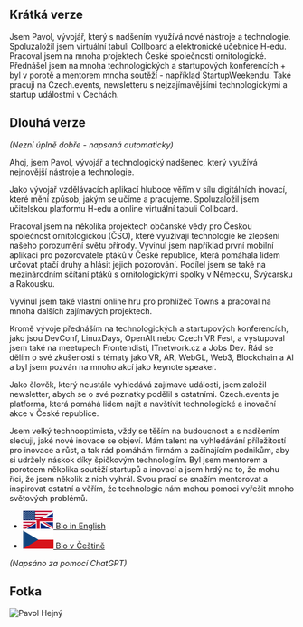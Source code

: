 <!-- TODO: Links will be added automatically by linkMarkdown util  -->
<!-- TODO: !!!4 Subtitile from Short version 3rd person -->

## Krátká verze


Jsem Pavol, vývojář, který s nadšením využívá nové nástroje a technologie. Spoluzaložil jsem virtuální tabuli Collboard  a elektronické učebnice H-edu. Pracoval jsem na mnoha projektech České společnosti ornitologické. Přednášel jsem na mnoha technologických a startupových konferencích + byl v porotě a mentorem mnoha soutěží - například StartupWeekendu. Také pracuji na Czech.events, newsletteru s nejzajímavějšími technologickými a startup událostmi v Čechách.


## Dlouhá verze

*(Nezní úplně dobře - napsaná automaticky)*

Ahoj, jsem Pavol, vývojář a technologický nadšenec, který využívá nejnovější nástroje a technologie.

Jako vývojář vzdělávacích aplikací hluboce věřím v sílu digitálních inovací, které mění způsob, jakým se učíme a pracujeme. Spoluzaložil jsem učitelskou platformu H-edu a online virtuální tabuli Collboard.

Pracoval jsem na několika projektech občanské vědy pro Českou společnost ornitologickou (ČSO), které využívají technologie ke zlepšení našeho porozumění světu přírody. Vyvinul jsem například první mobilní aplikaci pro pozorovatele ptáků v České republice, která pomáhala lidem určovat ptačí druhy a hlásit jejich pozorování. Podílel jsem se také na mezinárodním sčítání ptáků s ornitologickými spolky v Německu, Švýcarsku a Rakousku.

Vyvinul jsem také vlastní online hru pro prohlížeč Towns a pracoval na mnoha dalších zajímavých projektech.

Kromě vývoje přednáším na technologických a startupových konferencích, jako jsou DevConf, LinuxDays, OpenAlt nebo Czech VR Fest, a vystupoval jsem také na meetupech Frontendisti, ITnetwork.cz a Jobs Dev. Rád se dělím o své zkušenosti s tématy jako VR, AR, WebGL, Web3, Blockchain a AI a byl jsem pozván na mnoho akcí jako keynote speaker.

Jako člověk, který neustále vyhledává zajímavé události, jsem založil newsletter, abych se o své poznatky podělil s ostatními. Czech.events je platforma, která pomáhá lidem najít a navštívit technologické a inovační akce v České republice.

Jsem velký technooptimista, vždy se těším na budoucnost a s nadšením sleduji, jaké nové inovace se objeví. Mám talent na vyhledávání příležitostí pro inovace a růst, a tak rád pomáhám firmám a začínajícím podnikům, aby si udržely náskok díky špičkovým technologiím. Byl jsem mentorem a porotcem několika soutěží startupů a inovací a jsem hrdý na to, že mohu říci, že jsem několik z nich vyhrál. Svou prací se snažím mentorovat a inspirovat ostatní a věřím, že technologie nám mohou pomoci vyřešit mnoho světových problémů.

-  [![English](../assets/languages/us-uk.svg) Bio in English](./about.md)
-  [![Čeština](../assets/languages/cs.svg) Bio v Češtině](./about.cs.md)

*(Napsáno za pomocí ChatGPT)*

## Fotka

![Pavol Hejný](https://www.gravatar.com/avatar/10bceb8965947164502b4e7b3314733d?s=512)
